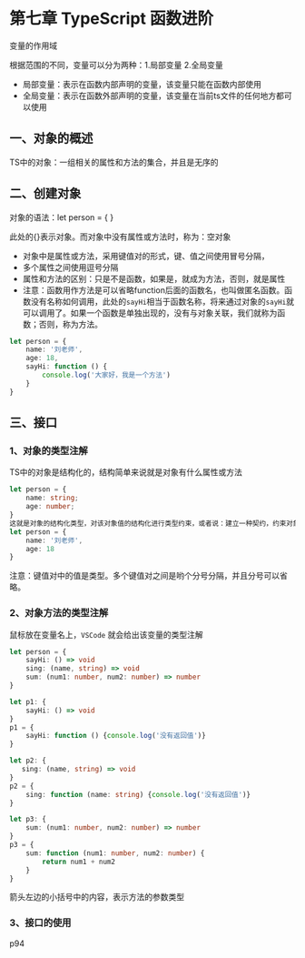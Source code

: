 # 第七章 TypeScript 函数进阶

变量的作用域

根据范围的不同，变量可以分为两种：1.局部变量  2.全局变量

- 局部变量：表示在函数内部声明的变量，该变量只能在函数内部使用
- 全局变量：表示在函数外部声明的变量，该变量在当前ts文件的任何地方都可以使用

## 一、对象的概述

TS中的对象：一组相关的属性和方法的集合，并且是无序的

## 二、创建对象

对象的语法：let person = { }

此处的{}表示对象。而对象中没有属性或方法时，称为：空对象

- 对象中是属性或方法，采用键值对的形式，键、值之间使用冒号分隔，
- 多个属性之间使用逗号分隔
- 属性和方法的区别：只是不是函数，如果是，就成为方法，否则，就是属性
- 注意：函数用作方法是可以省略function后面的函数名，也叫做匿名函数。函数没有名称如何调用，此处的`sayHi`相当于函数名称，将来通过对象的`sayHi`就可以调用了。如果一个函数是单独出现的，没有与对象关联，我们就称为函数；否则，称为方法。

```typescript
let person = {
	name: '刘老师',
	age: 18,
	sayHi: function () {
		console.log('大家好，我是一个方法')
	}
}
```

## 三、接口

### 1、对象的类型注解

TS中的对象是结构化的，结构简单来说就是对象有什么属性或方法

```typescript
let person = {
	name: string;
	age: number;
}
这就是对象的结构化类型，对该对象值的结构化进行类型约束，或者说：建立一种契约，约束对象的结构。
let person = {
	name: '刘老师',
	age: 18
}
```

注意：键值对中的值是类型。多个键值对之间是哟个分号分隔，并且分号可以省略。

### 2、对象方法的类型注解

鼠标放在变量名上，`VSCode` 就会给出该变量的类型注解

```typescript
let person = {
	sayHi: () => void
	sing: (name, string) => void
	sum: (num1: number, num2: number) => number
}

let p1: {
    sayHi: () => void
}
p1 = {
    sayHi: function () {console.log('没有返回值')}
}

let p2: {
   sing: (name, string) => void
}
p2 = {
    sing: function (name: string) {console.log('没有返回值')}
}

let p3: {
    sum: (num1: number, num2: number) => number   
}
p3 = {
    sum: function (num1: number, num2: number) {
    	return num1 + num2    
    }
}
```

箭头左边的小括号中的内容，表示方法的参数类型

### 3、接口的使用

p94